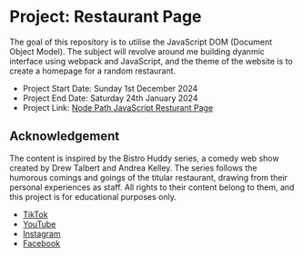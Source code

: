 # Project: Restaurant Page

The goal of this repository is to utilise the JavaScript DOM (Document Object Model). The subject will revolve around me building dyanmic interface using webpack and JavaScript, and the theme of the website is to create a homepage for a random restaurant. 

- Project Start Date: Sunday 1st December 2024
- Project End Date: Saturday 24th January 2024
- Project Link: [Node Path JavaScript Resturant Page](https://www.theodinproject.com/lessons/node-path-javascript-restaurant-page)

## Acknowledgement

The content is inspired by the Bistro Huddy series, a comedy web show created by Drew Talbert and Andrea Kelley. The series follows the humorous comings and goings of the titular restaurant, drawing from their personal experiences as staff. All rights to their content belong to them, and this project is for educational purposes only. 

- [TikTok](https://www.tiktok.com/@drew_talbert)
- [YouTube](https://www.youtube.com/c/drewtalbert)
- [Instagram](https://www.instagram.com/drewtalbert)
- [Facebook](https://www.facebook.com/drewtalbertfb)
